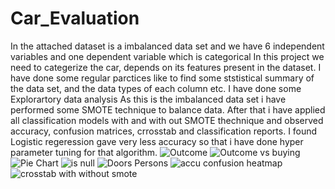 # Car_Evaluation
In the attached dataset is a imbalanced data set and we have 6 independent variables and one dependent variable which is categorical
In this project we need to categerize the car, depends on its features present in the dataset.
I have done some regular parctices like to find some ststistical summary of the data set, and the data types of each column etc.
I have done some Explorartory data analysis
As this is the imbalanced data set i have performed some SMOTE technique to balance data.
After that i have applied all classification models with and with out SMOTE thechnique and observed accuracy, confusion matrices, crrosstab and classification reports.
I found Logistic regeression gave very less accuracy so that i have done hyper parameter tuning for that algorithm.
![Outcome](https://user-images.githubusercontent.com/75720743/123532385-5fc0c800-d72a-11eb-8d3b-346ee0c4d219.PNG)
![Outcome vs buying](https://user-images.githubusercontent.com/75720743/123532388-63544f00-d72a-11eb-9144-68670bad0015.PNG)
![Pie Chart](https://user-images.githubusercontent.com/75720743/123532398-7535f200-d72a-11eb-97e4-5f9d56e5e18d.PNG)
![is null](https://user-images.githubusercontent.com/75720743/123532399-75ce8880-d72a-11eb-9225-ea7d3c7a70fa.PNG)
![Doors   Persons](https://user-images.githubusercontent.com/75720743/123532397-7535f200-d72a-11eb-90b8-a36956e4cb2a.PNG)
![accu confusion heatmap](https://user-images.githubusercontent.com/75720743/123532400-75ce8880-d72a-11eb-94f3-7254f5744f81.PNG)
![crosstab with   without smote](https://user-images.githubusercontent.com/75720743/123532401-76671f00-d72a-11eb-9f9a-735642968a40.PNG)
